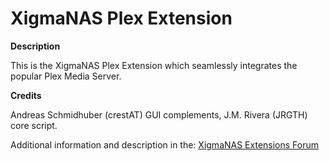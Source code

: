 XigmaNAS Plex Extension
=======================

**Description**

 This is the XigmaNAS Plex Extension which seamlessly integrates the popular Plex Media Server.

**Credits**

 Andreas Schmidhuber (crestAT) GUI complements, J.M. Rivera (JRGTH) core script.

Additional information and description in the: <a href="https://www.xigmanas.com/forums/viewforum.php?f=32">XigmaNAS Extensions Forum</a>
